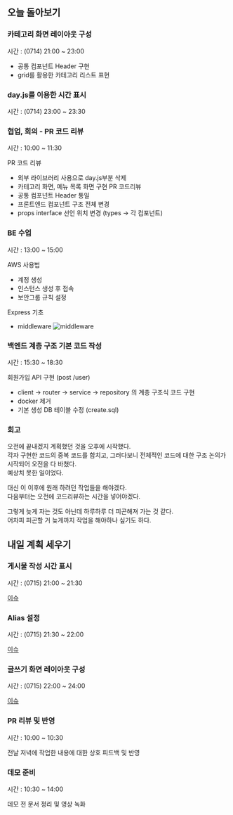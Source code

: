 ## 오늘 돌아보기

### 카테고리 화면 레이아웃 구성

시간 : (0714) 21:00 ~ 23:00

- 공통 컴포넌트 Header 구현
- grid를 활용한 카테고리 리스트 표현

### day.js를 이용한 시간 표시

시간 : (0714) 23:00 ~ 23:30

### 협업, 회의 - PR 코드 리뷰

시간 : 10:00 ~ 11:30

PR 코드 리뷰
- 외부 라이브러리 사용으로 day.js부분 삭제
- 카테고리 화면, 메뉴 목록 화면 구현 PR 코드리뷰
- 공통 컴포넌트 Header 통일
- 프론트엔드 컴포넌트 구조 전체 변경
- props interface 선언 위치 변경 (types -> 각 컴포넌트)

### BE 수업

시간 : 13:00 ~ 15:00

AWS 사용법
- 계정 생성
- 인스턴스 생성 후 접속
- 보안그룹 규칙 설정

Express 기초
- middleware
  ![middleware](https://developer.okta.com/assets-jekyll/blog/express-middleware-examples/middleware-30b3b30ad54e21d8281719042860f3edd9fb1f40f93150233a08165d908f4631.png)

### 백엔드 계층 구조 기본 코드 작성

시간 : 15:30 ~ 18:30

회원가입 API 구현 (post /user)
- client -> router -> service -> repository 의 계층 구조식 코드 구현
- docker 제거
- 기본 생성 DB 테이블 수정 (create.sql)

### 회고

오전에 끝내겠지 계획했던 것을 오후에 시작했다.  
각자 구현한 코드의 중복 코드를 합치고, 그러다보니 전체적인 코드에 대한 구조 논의가 시작되어 오전을 다 바쳤다.  
예상치 못한 일이었다.

대신 이 이후에 원래 하려던 작업들을 해야겠다.  
다음부터는 오전에 코드리뷰하는 시간을 넣어야겠다.

그렇게 늦게 자는 것도 아닌데 하루하루 더 피곤해져 가는 것 같다.  
어차피 피곤할 거 늦게까지 작업을 해야하나 싶기도 하다.

## 내일 계획 세우기

### 게시물 작성 시간 표시

시간 : (0715) 21:00 ~ 21:30

[이슈](https://github.com/woowa-techcamp-2021/deal-16/issues/7)

### Alias 설정

시간 : (0715) 21:30 ~ 22:00

[이슈](https://github.com/woowa-techcamp-2021/deal-16/issues/80)

### 글쓰기 화면 레이아웃 구성

시간 : (0715) 22:00 ~ 24:00

[이슈](https://github.com/woowa-techcamp-2021/deal-16/issues/9)

### PR 리뷰 및 반영

시간 : 10:00 ~ 10:30

전날 저녁에 작업한 내용에 대한 상호 피드백 및 반영

### 데모 준비

시간 : 10:30 ~ 14:00

데모 전 문서 정리 및 영상 녹화
